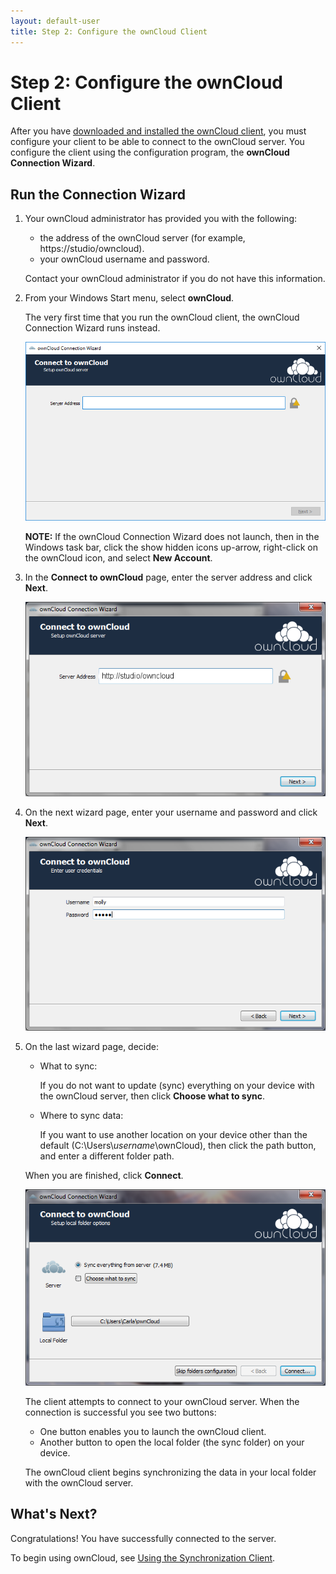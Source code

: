 ```yaml
---
layout: default-user
title: Step 2: Configure the ownCloud Client
---
```


# Step 2: Configure the ownCloud Client
After you have [downloaded and installed the ownCloud client](./qs_users_sysreqs.html), 
you must configure your client to be able to connect to the ownCloud server. 
You configure the client using the configuration program, the **ownCloud Connection 
Wizard**.

## Run the Connection Wizard

1. Your ownCloud administrator has provided you with the following:
   - the address of the ownCloud server (for example, https://studio/owncloud).
   - your ownCloud username and password.

   Contact your ownCloud administrator if you do not have this information.

2. From your Windows Start menu, select **ownCloud**.

   The very first time that you run the ownCloud client, the ownCloud Connection 
   Wizard runs instead.

   ![Connect page](./assets/images/connect_1.png)

   **NOTE:** If the ownCloud Connection Wizard does not launch, then in the Windows 
   task bar, click the show hidden icons up-arrow, right-click on the ownCloud icon, 
   and select **New Account**.

3. In the **Connect to ownCloud** page, enter the server address and click **Next**.

   ![Connect page](./assets/images/client-1a.png)

4. On the next wizard page, enter your username and password and click **Next**.

   ![Credentials page](./assets/images/client-2.png)

5. On the last wizard page, decide:
   - What to sync:
     
     If you do not want to update (sync) everything on your device with the 
     ownCloud server, then click **Choose what to sync**.

   - Where to sync data:

     If you want to use another location on your device other than the default
     (C:\Users\\_username_\ownCloud), then click the path button, and enter a 
     different folder path.

   When you are finished, click **Connect**.

   ![Folder options  page](./assets/images/client-3.png)

   The client attempts to connect to your ownCloud server.
   When the connection is successful you see two buttons:

   - One button enables you to launch the ownCloud client.
   - Another button to open the local folder (the sync folder) on your device.

   The ownCloud client begins synchronizing the data in your local folder with the 
   ownCloud server.

## What's Next?
Congratulations! You have successfully connected to the server. 

To begin using ownCloud, see 
[Using the Synchronization Client](https://doc.owncloud.org/desktop/2.5/navigating.html).
